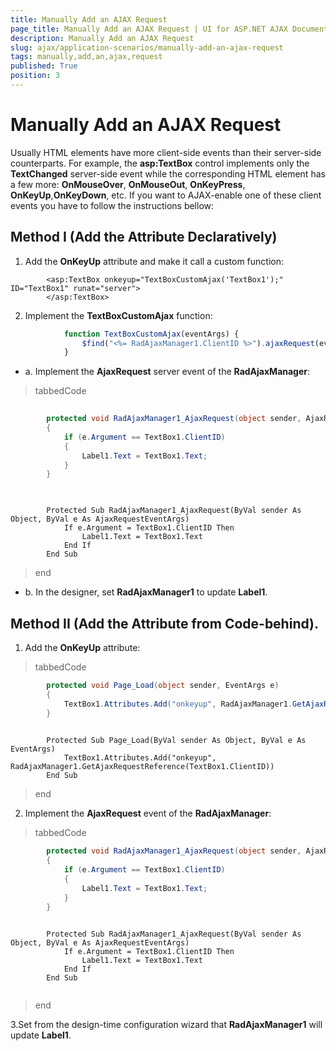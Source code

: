 ```yaml
---
title: Manually Add an AJAX Request
page_title: Manually Add an AJAX Request | UI for ASP.NET AJAX Documentation
description: Manually Add an AJAX Request
slug: ajax/application-scenarios/manually-add-an-ajax-request
tags: manually,add,an,ajax,request
published: True
position: 3
---
```


# Manually Add an AJAX Request



Usually HTML elements have more client-side events than their server-side counterparts. For example, the __asp:TextBox__ control implements only the __TextChanged__ server-side event while the corresponding HTML element has a few more: __OnMouseOver__, __OnMouseOut__, __OnKeyPress__, __OnKeyUp__,__OnKeyDown__, etc. If you want to AJAX-enable one of these client events you have to follow the instructions bellow:

## Method I (Add the Attribute Declaratively)

1. Add the __OnKeyUp__ attribute and make it call a custom function:

````ASPNET
	    <asp:TextBox onkeyup="TextBoxCustomAjax('TextBox1');" ID="TextBox1" runat="server">
	    </asp:TextBox>
````



2. Implement the __TextBoxCustomAjax__ function:

````JavaScript
	        function TextBoxCustomAjax(eventArgs) {
	            $find("<%= RadAjaxManager1.ClientID %>").ajaxRequest(eventArgs);
	        }
````



* a. Implement the __AjaxRequest__ server event of the __RadAjaxManager__:

>tabbedCode

````C#
	
	    protected void RadAjaxManager1_AjaxRequest(object sender, AjaxRequestEventArgs e)
	    {
	        if (e.Argument == TextBox1.ClientID)
	        {
	            Label1.Text = TextBox1.Text;
	        }
	    }
				
````



````VB
	
	    Protected Sub RadAjaxManager1_AjaxRequest(ByVal sender As Object, ByVal e As AjaxRequestEventArgs)
	        If e.Argument = TextBox1.ClientID Then
	            Label1.Text = TextBox1.Text
	        End If
	    End Sub
````


>end

* b. In the designer, set __RadAjaxManager1__ to update __Label1__.

## Method II (Add the Attribute from Code-behind).

1. Add the __OnKeyUp__ attribute:

>tabbedCode

````C#
	    protected void Page_Load(object sender, EventArgs e)
	    {
	        TextBox1.Attributes.Add("onkeyup", RadAjaxManager1.GetAjaxRequestReference(TextBox1.ClientID));
	    }
	
````



````VB
	    Protected Sub Page_Load(ByVal sender As Object, ByVal e As EventArgs)
	        TextBox1.Attributes.Add("onkeyup", RadAjaxManager1.GetAjaxRequestReference(TextBox1.ClientID))
	    End Sub
````


>end

2. Implement the __AjaxRequest__ event of the __RadAjaxManager__:

>tabbedCode

````C#
	    protected void RadAjaxManager1_AjaxRequest(object sender, AjaxRequestEventArgs e)
	    {
	        if (e.Argument == TextBox1.ClientID)
	        {
	            Label1.Text = TextBox1.Text;
	        }
	    }
	
````



````VB
	    Protected Sub RadAjaxManager1_AjaxRequest(ByVal sender As Object, ByVal e As AjaxRequestEventArgs)
	        If e.Argument = TextBox1.ClientID Then
	            Label1.Text = TextBox1.Text
	        End If
	    End Sub
	
````


>end

3.Set from the design-time configuration wizard that __RadAjaxManager1__ will update __Label1__.
